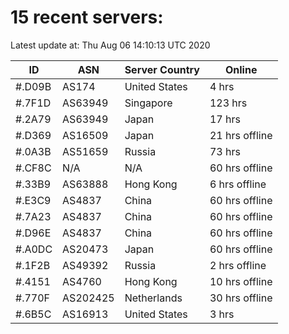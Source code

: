 # 15 recent servers:

Latest update at: Thu Aug 06 14:10:13 UTC 2020

| ID | ASN | Server Country | Online |
| -- | --- | -------------- | ------ |
| #.D09B | AS174 | United States | 4 hrs |
| #.7F1D | AS63949 | Singapore | 123 hrs |
| #.2A79 | AS63949 | Japan | 17 hrs |
| #.D369 | AS16509 | Japan | 21 hrs offline |
| #.0A3B | AS51659 | Russia | 73 hrs |
| #.CF8C | N/A | N/A | 60 hrs offline |
| #.33B9 | AS63888 | Hong Kong | 6 hrs offline |
| #.E3C9 | AS4837 | China | 60 hrs offline |
| #.7A23 | AS4837 | China | 60 hrs offline |
| #.D96E | AS4837 | China | 60 hrs offline |
| #.A0DC | AS20473 | Japan | 60 hrs offline |
| #.1F2B | AS49392 | Russia | 2 hrs offline |
| #.4151 | AS4760 | Hong Kong | 10 hrs offline |
| #.770F | AS202425 | Netherlands | 30 hrs offline |
| #.6B5C | AS16913 | United States | 3 hrs |

